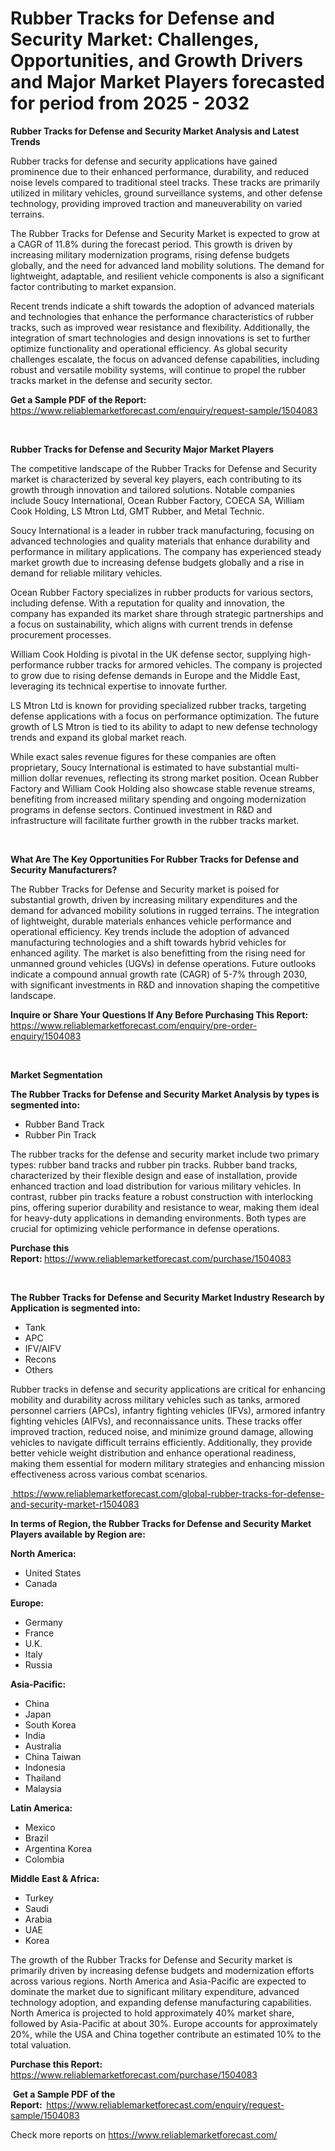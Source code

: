 <p><h1>Rubber Tracks for Defense and Security Market: Challenges, Opportunities, and Growth Drivers and Major Market Players forecasted for period from 2025 - 2032</h1></p><p><strong>Rubber Tracks for Defense and Security Market Analysis and Latest Trends</strong></p>
<p><p>Rubber tracks for defense and security applications have gained prominence due to their enhanced performance, durability, and reduced noise levels compared to traditional steel tracks. These tracks are primarily utilized in military vehicles, ground surveillance systems, and other defense technology, providing improved traction and maneuverability on varied terrains.</p><p>The Rubber Tracks for Defense and Security Market is expected to grow at a CAGR of 11.8% during the forecast period. This growth is driven by increasing military modernization programs, rising defense budgets globally, and the need for advanced land mobility solutions. The demand for lightweight, adaptable, and resilient vehicle components is also a significant factor contributing to market expansion.</p><p>Recent trends indicate a shift towards the adoption of advanced materials and technologies that enhance the performance characteristics of rubber tracks, such as improved wear resistance and flexibility. Additionally, the integration of smart technologies and design innovations is set to further optimize functionality and operational efficiency. As global security challenges escalate, the focus on advanced defense capabilities, including robust and versatile mobility systems, will continue to propel the rubber tracks market in the defense and security sector.</p></p>
<p><strong>Get a Sample PDF of the Report:&nbsp;</strong> <a href="https://www.reliablemarketforecast.com/enquiry/request-sample/1504083?utm_campaign=2449&utm_medium=2&utm_source=Github&utm_content=ia&utm_term=23032025&utm_id=rubber-tracks-for-defense-and-security">https://www.reliablemarketforecast.com/enquiry/request-sample/1504083</a></p>
<p>&nbsp;</p>
<p><strong>Rubber Tracks for Defense and Security Major Market Players</strong></p>
<p><p>The competitive landscape of the Rubber Tracks for Defense and Security market is characterized by several key players, each contributing to its growth through innovation and tailored solutions. Notable companies include Soucy International, Ocean Rubber Factory, COECA SA, William Cook Holding, LS Mtron Ltd, GMT Rubber, and Metal Technic.</p><p>Soucy International is a leader in rubber track manufacturing, focusing on advanced technologies and quality materials that enhance durability and performance in military applications. The company has experienced steady market growth due to increasing defense budgets globally and a rise in demand for reliable military vehicles.</p><p>Ocean Rubber Factory specializes in rubber products for various sectors, including defense. With a reputation for quality and innovation, the company has expanded its market share through strategic partnerships and a focus on sustainability, which aligns with current trends in defense procurement processes.</p><p>William Cook Holding is pivotal in the UK defense sector, supplying high-performance rubber tracks for armored vehicles. The company is projected to grow due to rising defense demands in Europe and the Middle East, leveraging its technical expertise to innovate further.</p><p>LS Mtron Ltd is known for providing specialized rubber tracks, targeting defense applications with a focus on performance optimization. The future growth of LS Mtron is tied to its ability to adapt to new defense technology trends and expand its global market reach.</p><p>While exact sales revenue figures for these companies are often proprietary, Soucy International is estimated to have substantial multi-million dollar revenues, reflecting its strong market position. Ocean Rubber Factory and William Cook Holding also showcase stable revenue streams, benefiting from increased military spending and ongoing modernization programs in defense sectors. Continued investment in R&D and infrastructure will facilitate further growth in the rubber tracks market.</p></p>
<p>&nbsp;</p>
<p><strong>What Are The Key Opportunities For Rubber Tracks for Defense and Security Manufacturers?</strong></p>
<p><p>The Rubber Tracks for Defense and Security market is poised for substantial growth, driven by increasing military expenditures and the demand for advanced mobility solutions in rugged terrains. The integration of lightweight, durable materials enhances vehicle performance and operational efficiency. Key trends include the adoption of advanced manufacturing technologies and a shift towards hybrid vehicles for enhanced agility. The market is also benefitting from the rising need for unmanned ground vehicles (UGVs) in defense operations. Future outlooks indicate a compound annual growth rate (CAGR) of 5-7% through 2030, with significant investments in R&D and innovation shaping the competitive landscape.</p></p>
<p><strong>Inquire or Share Your Questions If Any Before Purchasing This Report:</strong> <a href="https://www.reliablemarketforecast.com/enquiry/pre-order-enquiry/1504083?utm_campaign=2449&utm_medium=2&utm_source=Github&utm_content=ia&utm_term=23032025&utm_id=rubber-tracks-for-defense-and-security">https://www.reliablemarketforecast.com/enquiry/pre-order-enquiry/1504083</a></p>
<p>&nbsp;</p>
<p><strong>Market Segmentation</strong></p>
<p><strong>The Rubber Tracks for Defense and Security Market Analysis by types is segmented into:</strong></p>
<p><ul><li>Rubber Band Track</li><li>Rubber Pin Track</li></ul></p>
<p><p>The rubber tracks for the defense and security market include two primary types: rubber band tracks and rubber pin tracks. Rubber band tracks, characterized by their flexible design and ease of installation, provide enhanced traction and load distribution for various military vehicles. In contrast, rubber pin tracks feature a robust construction with interlocking pins, offering superior durability and resistance to wear, making them ideal for heavy-duty applications in demanding environments. Both types are crucial for optimizing vehicle performance in defense operations.</p></p>
<p><strong>Purchase this Report:&nbsp;</strong><a href="https://www.reliablemarketforecast.com/purchase/1504083?utm_campaign=2449&utm_medium=2&utm_source=Github&utm_content=ia&utm_term=23032025&utm_id=rubber-tracks-for-defense-and-security">https://www.reliablemarketforecast.com/purchase/1504083</a></p>
<p>&nbsp;</p>
<p><strong>The Rubber Tracks for Defense and Security Market Industry Research by Application is segmented into:</strong></p>
<p><ul><li>Tank</li><li>APC</li><li>IFV/AIFV</li><li>Recons</li><li>Others</li></ul></p>
<p><p>Rubber tracks in defense and security applications are critical for enhancing mobility and durability across military vehicles such as tanks, armored personnel carriers (APCs), infantry fighting vehicles (IFVs), armored infantry fighting vehicles (AIFVs), and reconnaissance units. These tracks offer improved traction, reduced noise, and minimize ground damage, allowing vehicles to navigate difficult terrains efficiently. Additionally, they provide better vehicle weight distribution and enhance operational readiness, making them essential for modern military strategies and enhancing mission effectiveness across various combat scenarios.</p></p>
<p><a href="https://www.reliablemarketforecast.com/global-rubber-tracks-for-defense-and-security-market-r1504083?utm_campaign=2449&utm_medium=2&utm_source=Github&utm_content=ia&utm_term=23032025&utm_id=rubber-tracks-for-defense-and-security">&nbsp;https://www.reliablemarketforecast.com/global-rubber-tracks-for-defense-and-security-market-r1504083</a></p>
<p><strong>In terms of Region, the Rubber Tracks for Defense and Security Market Players available by Region are:</strong></p>
<p>
    <p> <strong> North America: </strong>
        <ul>
            <li>United States</li>
            <li>Canada</li>
        </ul>
        </p> 
    <p> <strong> Europe: </strong>
        <ul>
            <li>Germany</li>
            <li>France</li>
            <li>U.K.</li>
            <li>Italy</li>
            <li>Russia</li>
        </ul>
        </p> 
    <p> <strong> Asia-Pacific: </strong>
        <ul>
            <li>China</li>
            <li>Japan</li>
            <li>South Korea</li>
            <li>India</li>
            <li>Australia</li>
            <li>China Taiwan</li>
            <li>Indonesia</li>
            <li>Thailand</li>
            <li>Malaysia</li>
        </ul>
        </p> 
    <p> <strong> Latin America: </strong>
        <ul>
            <li>Mexico</li>
            <li>Brazil</li>
            <li>Argentina Korea</li>
            <li>Colombia</li>
        </ul>
        </p> 
    <p> <strong> Middle East & Africa: </strong>
        <ul>
            <li>Turkey</li>
            <li>Saudi</li>
            <li>Arabia</li>
            <li>UAE</li>
            <li>Korea</li>
        </ul>
    </p>
    </p>
<p><p>The growth of the Rubber Tracks for Defense and Security market is primarily driven by increasing defense budgets and modernization efforts across various regions. North America and Asia-Pacific are expected to dominate the market due to significant military expenditure, advanced technology adoption, and expanding defense manufacturing capabilities. North America is projected to hold approximately 40% market share, followed by Asia-Pacific at about 30%. Europe accounts for approximately 20%, while the USA and China together contribute an estimated 10% to the total valuation.</p></p>
<p><strong>Purchase this Report: </strong><a href="https://www.reliablemarketforecast.com/purchase/1504083?utm_campaign=2449&utm_medium=2&utm_source=Github&utm_content=ia&utm_term=23032025&utm_id=rubber-tracks-for-defense-and-security">https://www.reliablemarketforecast.com/purchase/1504083</a></p>
<p>&nbsp;<strong>Get a Sample PDF of the Report:&nbsp;&nbsp;</strong><a href="https://www.reliablemarketforecast.com/enquiry/request-sample/1504083?utm_campaign=2449&utm_medium=2&utm_source=Github&utm_content=ia&utm_term=23032025&utm_id=rubber-tracks-for-defense-and-security">https://www.reliablemarketforecast.com/enquiry/request-sample/1504083</a></p>
<p><strong></strong></p>
<p>Check more reports on <a href="https://www.reliablemarketforecast.com/?utm_campaign=2449&utm_medium=2&utm_source=Github&utm_content=ia&utm_term=23032025&utm_id=rubber-tracks-for-defense-and-security">https://www.reliablemarketforecast.com/</a></p>